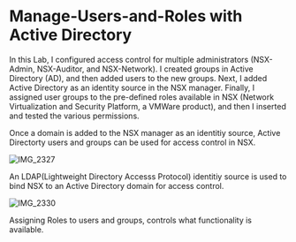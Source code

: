 # Manage-Users-and-Roles with Active Directory

In this Lab, I configured access control for multiple administrators (NSX-Admin, NSX-Auditor, and NSX-Network). I created groups in Active Directory (AD), and then added users to the new groups. Next, I added Active Directory as an identity source in the NSX manager. Finally, I assigned user groups to the pre-defined roles available in NSX (Network Virtualization and Security Platform, a VMWare product), and then I inserted and tested the various permissions.

Once a domain is added to the NSX manager as an identitiy source, Active Directorty users and groups can be used for access control in NSX.

![IMG_2327](https://github.com/user-attachments/assets/de33e237-7b94-4eb7-8bbd-93faeb8fa4ec)

An LDAP(Lightweight Directory Accesss Protocol) identitiy source is used to bind NSX to an Active Directory domain for access control.

![IMG_2330](https://github.com/user-attachments/assets/2b9ebe8c-4084-4411-8001-b6c73846aa9c)

Assigning Roles to users and groups, controls what functionality is available.
